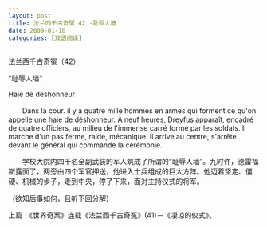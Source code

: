 ```yaml
---
layout: post
title: 法兰西千古奇冤 42 -耻辱人墙
date: 2009-01-10
categories: [双语阅读]  
---
```


法兰西千古奇冤（42）

“耻辱人墙”

Haie de déshonneur

　　Dans la cour. il y a quatre mille hommes en armes qui forment ce qu'on appelle une haie de déshonneur. À neuf heures, Dreyfus apparaît, encadré de quatre officiers, au milieu de l'immense carré formé par les soldats. Il marche d'un pas ferme, raide, mécanique. Il arrive au centre, s'arrête devant le général qui commande la cérémonie.



　　学校大院内四千名全副武装的军人筑成了所谓的“耻辱人墙”。九时许，德雷福斯露面了，两旁由四个军官押送，他进入士兵组成的巨大方阵。他迈着坚定、僵硬、机械的步子，走到中央，停了下来，面对主持仪式的将军。



（欲知后事如何，且听下回分解）

上篇：《世界奇案》连载《法兰西千古奇冤》(41)－《凄凉的仪式》。

